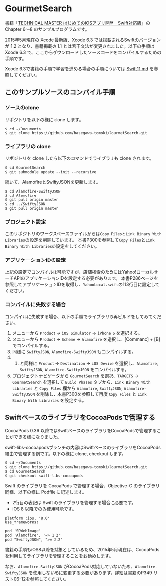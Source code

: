 # GourmetSearch
書籍「[TECHNICAL MASTER はじめてのiOSアプリ開発　Swift対応版](http://www.amazon.co.jp/dp/4798043656)」の Chapter 6〜8 のサンプルプログラムです。

2015年5月現在の Xcode 最新版、Xcode 6.3 では搭載されるSwiftのバージョンが 1.2 となり、書籍掲載の 1.1 とは若干文法が変更されました。以下の手順は Xcode 6.3 で、ここからダウンロードしたソースコードをコンパイルするための手順です。

Xcode 6.3で書籍の手順で学習を進める場合の手順については [Swift11.md](https://github.com/hasegawa-tomoki/GourmetSearch/blob/master/Swift11.md) を参照してください。


## このサンプルソースのコンパイル手順

### ソースのclone

リポジトリを以下の様に clone します。

```
$ cd ~/Documents
$ git clone https://github.com/hasegawa-tomoki/GourmetSearch.git
```

### ライブラリの clone

リポジトリを clone したら以下のコマンドでライブラリも clone されます。

```
$ cd GourmetSearch
$ git submodule update --init --recursive
```

続いて、AlamofireとSwiftyJSONを更新します。

```
$ cd Alamofire-SwiftyJSON
$ cd Alamofire
$ git pull origin master
$ cd ../SwiftyJSON
$ git pull origin master
```

### プロジェクト設定

このリポジトリのワークスペースファイルからは``Copy FilesとLink Binary With Libraries``の設定を削除しています。
本書P300を参照して``Copy Files``と``Link Binary With Libraries``の設定をしてください。

### アプリケーションIDの設定

上記の設定でコンパイルは可能ですが、店舗検索のためにはYahoo!ローカルサーチAPIのアプリケーションIDを設定する必要があります。
本書P286ページを参照してアプリケーションIDを取得し、``YahooLocal.swift``の113行目に設定してください。

### コンパイルに失敗する場合

コンパイルに失敗する場合、以下の手順でライブラリの再ビルドをしてみてください。

1. メニューから ``Product`` → ``iOS Simulator`` → ``iPhone 6`` を選択する。
2. メニューから ``Product`` → ``Scheme`` → ``Alamofire`` を選択し、[Commanc] + [B]でコンパイルする。
3. 同様に ``SwiftyJSON``, ``Alamofire-SwiftyJSON`` もコンパイルする。
4. 1. と同様に ``Product`` → ``Destination`` → ``iOS Device`` を選択し、``Alamofire``, ``SwiftyJSON``, ``Alamofire-SwiftyJSON`` をコンパイルする。
5. プロジェクトナビゲータから ``GourmetSearch`` を選択、``TARGETS`` → ``GourmetSearch`` を選択して ``Build Phases`` タブから、``Link Binary With Libraries`` と ``Copy Files`` 欄から ``Alamofire``, ``SwiftyJSON``, ``Alamofire-SwiftyJSON`` を削除し、本書P300を参照して再度 ``Copy Files`` と ``Link Binary With Libraries`` を設定する。

## SwiftベースのライブラリをCocoaPodsで管理する

CocoaPods 0.36 以降ではSwiftベースのライブラリをCocoaPodsで管理することができる様になりました。

swift-libs-cocoapodsブランチの内容はSwiftベースのライブラリをCocoaPods経由で管理する例です。以下の様に clone, checkout します。

```
$ cd ~/Documents
$ git clone https://github.com/hasegawa-tomoki/GourmetSearch.git
$ cd GourmetSearch
$ git checkout swift-libs-cocoapods
```

Swift のライブラリを CocoaPods で管理する場合、Objective-C のライブラリ同様、以下の様に Podfile に記述します。

* 2行目の表記は Swift のライブラリを管理する場合に必要です。
* iOS 8 以降でのみ使用可能です。

```
platform :ios, '8.0'
use_frameworks!

pod 'SDWebImage'
pod 'Alamofire', '~> 1.2'
pod "SwiftyJSON", ">= 2.2"
```

書籍の手順もiOS8以降を対象としているため、2015年5月現在は、CocoaPods を利用してライブラリを管理することをお勧めします。

なお、``Alamofire-SwiftyJSON`` がCocoaPods対応していないため、``Alamofire-SwiftyJSON`` を使用しない形に変更する必要があります。詳細は書籍のP349 リスト06-12を参照してください。
